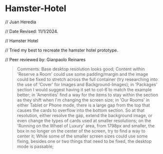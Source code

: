 # Hamster-Hotel

// Juan Heredia

// Date Revised: 11/1/2024. 

// Hamster Hotel

// Tried my best to recreate the hamster hotel prototype.

// Peer reviewed by: Gianpaolo Reinares
> Comments: Base desktop resolution looks good; Content within 'Reserve a Room' could use some padding/margin and the image could be fixed to stretch across the full container (try researching into the use of 'Cover' for Images and Background-Images); in 'Packages' section I would suggest having it set to col-6 to match the example better; in 'Amenities' find a way for the items to stay within the section as they shift when I'm changing the screen size; in 'Our Rooms' in either Tablet or Phone mode, there is a large gap from the top that causes the cards to overflow into the bottom section. So at that resolution, either resolve the gap, extend the background image, or even change the types of cards used at smaller resolutions; on the 'Running on the Wheel of Luxury' area, from 1798px and smaller, the box in no longer on the center of the screen, try to find a way to center it; While some of the smaller screen sizes could use some fixing, besides one or two things that need to be fixed, the desktop mode is passable;